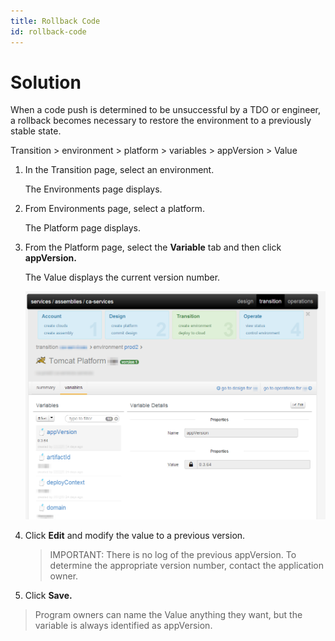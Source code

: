 ```yaml
---
title: Rollback Code
id: rollback-code
---
```


# Solution

When a code push is determined to be unsuccessful by a TDO or engineer, a rollback becomes necessary to restore the environment to a previously stable state.

Transition > environment > platform > variables > appVersion > Value

1. In the Transition page, select an environment.
  
    The Environments page displays.
  
2. From Environments page, select a platform.
  
    The Platform page displays.
  
3. From the Platform page, select the **Variable** tab and then click **appVersion.**
  
    The Value displays the current version number.
  
    ![](../../assets/local/images/rollback-version.png)
  
4. Click **Edit** and modify the value to a previous version.
  
    >IMPORTANT: There is no log of the previous appVersion. To determine the appropriate version number, contact the application owner.
  
5. Click **Save.**

>Program owners can name the Value anything they want, but the variable is always identified as appVersion.



